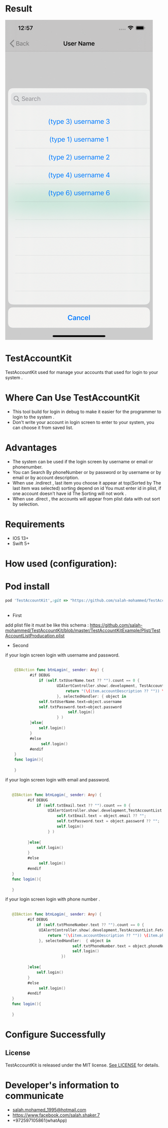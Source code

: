 # Result

![alt text](https://github.com/salah-mohammed/TestAccountKit/blob/master/TestAccountKitExample/ezgif-4-e1e15af0b22a.gif?raw=true)

# TestAccountKit

TestAccountKit used for manage your accounts that used for login to your system .

# Where Can Use TestAccountKit
* This tool build for login in debug to make it easier for the programmer to login to the system .
* Don't write your account in login screen to enter to your system, you can choose it from saved list.

# Advantages
* The system can be used if the login screen by username or email or phonenumber.
* You can Search By phoneNumber or by password or by username or by email or by account description.
* When use .indirect , last item you choose it appear at top(Sorted by The last item was selected) sorting depend on id You must enter id in plist, if one account doesn't have id The Sorting will not work .
* When use .direct , the accounts will appear from plist data with out sort by selection.

# Requirements
* IOS 13+ 
* Swift 5+

# How used (configuration): 
# Pod install
```ruby
pod 'TestAccountKit',:git => "https://github.com/salah-mohammed/TestAccountKit.git"
 
```
- First

add plist file it must be like this schema :
https://github.com/salah-mohammed/TestAccountKit/blob/master/TestAccountKitExample/Plist/TestAccountListProducation.plist
- Second

if your login screen login with username and password.
```swift

    @IBAction func btnLogin(_ sender: Any) {
           #if DEBUG
               if (self.txtUserName.text ?? "").count == 0 {
                       UIAlertController.show(.development, TestAccountList.FetchType.inDirect,{ (item) -> String in
                           return "(\(item.accountDescription ?? "")) \(item.username ?? "")"
                       }, selectedHandler: { object in
               self.txtUserName.text=object.username
               self.txtPassword.text=object.password
                            self.login()
                       } )
           }else{
               self.login()
           }
           #else
                self.login()
           #endif
    }
    func login(){
        
    }

 ```
 
if your login screen login with email and password.
 
 ```swift

    @IBAction func btnLogin(_ sender: Any) {
           #if DEBUG
               if (self.txtEmail.text ?? "").count == 0 {
                    UIAlertController.show(.development,TestAccountList.FetchType.direct,selectedHandler: { object in
                        self.txtEmail.text = object.email ?? "";
                        self.txtPassword.text = object.password ?? "";
                        self.login()
                    } )
                
           }else{
               self.login()
           }
           #else
                self.login()
           #endif
    }
    func login(){
        
    }

```
if your login screen login with phone number .

 ```swift

    @IBAction func btnLogin(_ sender: Any) {
           #if DEBUG
               if (self.txtPhoneNumber.text ?? "").count == 0 {
                UIAlertController.show(.development,TestAccountList.FetchType.direct,{ (item) -> String in
                    return "(\(item.accountDescription ?? "")) \(item.phoneNumber ?? "")"
                }, selectedHandler:  { object in
                               self.txtPhoneNumber.text = object.phoneNumber ?? "";
                               self.login()
                          })
                
           }else{
               self.login()
           }
           #else
                self.login()
           #endif
    }
    func login(){
        
    }

 ```


# Configure Successfully

## License

TestAccountKit is released under the MIT license. [See LICENSE](https://github.com/salah-mohammed/TestAccountKit/blob/master/LICENSE) for details.

# Developer's information to communicate

- salah.mohamed_1995@hotmail.com
- https://www.facebook.com/salah.shaker.7
- +972597105861(whatApp)
